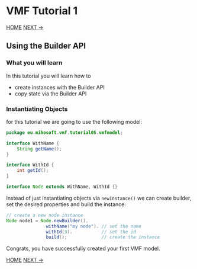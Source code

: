 # VMF Tutorial 1

[HOME](https://github.com/miho/VMF-Tutorials/blob/master/README.md) [NEXT ->](https://github.com/miho/VMF-Tutorials/edit/master/VMF-Tutorial-02/README.md)

## Using the Builder API

### What you will learn

In this tutorial you will learn how to

- create instances with the Builder API
- copy state via the Builder API

### Instantiating Objects

for this tutorial we are going to use the following model:

```java
package eu.mihosoft.vmf.tutorial05.vmfmodel;

interface WithName {
    String getName();
}

interface WithId {
    int getId();
}

interface Node extends WithName, WithId {}
```
Instead of just instantiating objects via `newInstance()` we can create builder, set the desired properties and build the instance:

```java
// create a new node instance
Node node1 = Node.newBuilder().
               withName("my node"). // set the name
               withId(3).           // set the id
               build();             // create the instance
```


Congrats, you have successfully created your first VMF model.

[HOME](https://github.com/miho/VMF-Tutorials/blob/master/README.md) [NEXT ->](https://github.com/miho/VMF-Tutorials/edit/master/VMF-Tutorial-02/README.md)



